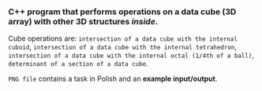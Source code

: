 ### C++ program that performs operations on a **data cube (3D array)** with **other 3D structures _inside_**.

Cube operations are: `intersection of a data cube with the internal cuboid`, 
`intersection of a data cube with the internal tetrahedron`, 
`intersection of a data cube with the internal octal (1/4th of a ball)`, `determinant of a section of a data cube`.

`PNG file` contains a task in Polish and an **example input/output**.
